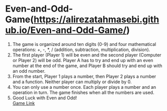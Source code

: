 # Even-and-Odd-Game(https://alirezatahmasebi.github.io/Even-and-Odd-Game/)
1. The game is organized around ten digits (0-9) and four mathematical operations: +, -, *, / (addition, subtraction, multiplication, division).
2. The first player (Player 1) will be even and the second player (Computer or Player 2) will be odd. Player A has to try and end up with an even number at the end of the game, and Player B should try and end up with an odd number.
3. From the start, Player 1 plays a number, then Player 2 plays a number and a function. Neither player can multiply or divide by 0.
4. You can only use a number once. Each player plays a number and an operation in turn. The game finishes when all the numbers are used.
5. Good Luck with Even and Odd!\
[Game Link](https://alirezatahmasebi.github.io/Even-and-Odd-Game/)
